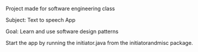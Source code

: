 Project made for software engineering class
 
 Subject:  Text to speech App

 Goal:     Learn and use software design patterns

Start the app by running the initiator.java from the initiatorandmisc package.
